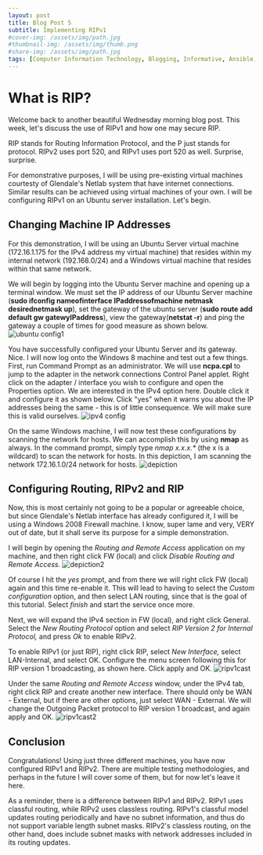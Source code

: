 ```yaml
---
layout: post
title: Blog Post 5
subtitle: Implementing RIPv1
#cover-img: /assets/img/path.jpg
#thumbnail-img: /assets/img/thumb.png
#share-img: /assets/img/path.jpg
tags: [Computer Information Technology, Blogging, Informative, Ansible, RIP]
---
```


# What is RIP?

Welcome back to another beautiful Wednesday morning blog post. This week, let's discuss the use of RIPv1 and how one may secure RIP. 

RIP stands for Routing Information Protocol, and the P just stands for protocol. RIPv2 uses port 520, and RIPv1 uses port 520 as well. Surprise, surprise. 

For demonstrative purposes, I will be using pre-existing virtual machines courtesty of Glendale's Netlab system that have internet connections. Similar results can be achieved using virtual machines of your own. I will be configuring RIPv1 on an Ubuntu server installation. Let's begin.

## Changing Machine IP Addresses

For this demonstration, I will be using an Ubuntu Server virtual machine (172.16.1.175 for the IPv4 address my virtual machine) that resides within my internal network (192.168.0/24) and a Windows virtual machine that resides within that same network. 

We will begin by logging into the Ubuntu Server machine and opening up a terminal window. We must set the IP address of our Ubuntu Server machine (**sudo ifconfig nameofinterface IPaddressofmachine netmask desirednetmask up**), set the gateway of the ubuntu server (**sudo route add default gw gatewyIPaddress**), view the gateway(**netstat -r**) and ping the gateway a couple of times for good measure as shown below. ![ubuntu config1]()

You have successfully configured your Ubuntu Server and its gateway. Nice. 
I will now log onto the Windows 8 machine and test out a few things. 
First, run Command Prompt as an administrator. We will use **ncpa.cpl** to jump to the adapter in the network connections Control Panel applet. Right click on the adapter / interface you wish to configure and open the Properties option. We are interested in the IPv4 option here. Double click it and configure it as shown below. Click "yes" when it warns you about the IP addresses being the same - this is of little consequence. We will make sure this is valid ourselves. ![ipv4 config]()

On the same Windows machine, I will now test these configurations by scanning the network for hosts. We can accomplish this by using **nmap** as always. In the command prompt, simply type _nmap x.x.x.*_ (the x is a wildcard) to scan the network for hosts. In this depiction, I am scanning the network 172.16.1.0/24 network for hosts. ![depiction]()

## Configuring Routing, RIPv2 and RIP

Now, this is most certainly not going to be a popular or agreeable choice, but since Glendale's Netlab interface has already configured it, I will be using a Windows 2008 Firewall machine. I know, super lame and very, VERY out of date, but it shall serve its purpose for a simple demonstration. 

I will begin by opening the _Routing and Remote Access_ application on my machine, and then right click FW (local) and click _Disable Routing and Remote Access._ ![depiction2]() 

Of course I hit the _yes_ prompt, and from there we will right click FW (local) again and this time re-enable it. This will lead to having to select the _Custom configuration_ option, and then select LAN routing, since that is the goal of this tutorial. Select _finish_ and start the service once more. 

Next, we will expand the IPv4 section in FW (local), and right click General. Select the _New Routing Protocol_ option and select _RIP Version 2 for Internal Protocol,_ and press _Ok_ to enable RIPv2. 

To enable RIPv1 (or just RIP), right click RIP, select _New Interface,_ select LAN-Internal, and select OK. Configure the menu screen following this for RIP version 1 broadcasting, as shown here. Click apply and OK. ![ripv1cast]()

Under the same _Routing and Remote Access_ window, under the IPv4 tab, right click RIP and create another new interface. There should only be WAN - External, but if there are other options, just select WAN - External. We will change the Outgoing Packet protocol to RIP version 1 broadcast, and again apply and OK. ![ripv1cast2]()

## Conclusion

Congratulations! Using just three different machines, you have now configured RIPv1 and RIPv2. There are multiple testing methodologies, and perhaps in the future I will cover some of them, but for now let's leave it here.

As a reminder, there is a difference between RIPv1 and RIPv2. RIPv1 uses classful routing, while RIPv2 uses classless routing. RIPv1's classful model updates routing periodically and have no subnet information, and thus do not support variable length subnet masks. RIPv2's classless routing, on the other hand, does include subnet masks with network addresses included in its routing updates.
